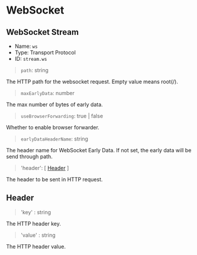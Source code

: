 # WebSocket

## WebSocket Stream
* Name: `ws`
* Type: Transport Protocol
* ID: `stream.ws`

> `path`: string

The HTTP path for the websocket request. Empty value means root(/).

> `maxEarlyData`: number

The max number of bytes of early data.

> `useBrowserForwarding`: true | false

Whether to enable browser forwarder.

> `earlyDataHeaderName`: string

The header name for WebSocket Early Data. If not set, the early data will be send through path.

> 'header': [ [Header](#header) ]

The header to be sent in HTTP request.

## Header

> 'key' : string

The HTTP header key.

> 'value' : string

The HTTP header value.